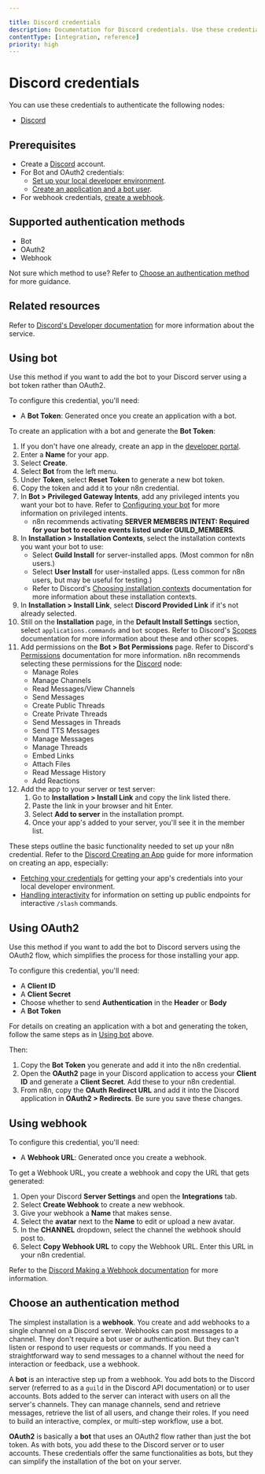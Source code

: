 ```yaml
---

title: Discord credentials
description: Documentation for Discord credentials. Use these credentials to authenticate Discord in n8n, a workflow automation platform.
contentType: [integration, reference]
priority: high
---
```


# Discord credentials

You can use these credentials to authenticate the following nodes:

- [Discord](/integrations/builtin/app-nodes/n8n-nodes-base.discord/index.md)

## Prerequisites

- Create a [Discord](https://www.discord.com/) account.
- For Bot and OAuth2 credentials:
    - [Set up your local developer environment](https://discord.com/developers/docs/quick-start/getting-started#step-0-project-setup).
    - [Create an application and a bot user](https://discord.com/developers/docs/quick-start/getting-started#step-1-creating-an-app).
- For webhook credentials, [create a webhook](https://support.discord.com/hc/en-us/articles/228383668-Intro-to-Webhooks).

## Supported authentication methods

- Bot
- OAuth2
- Webhook

Not sure which method to use? Refer to [Choose an authentication method](#choose-an-authentication-method) for more guidance.

## Related resources

Refer to [Discord's Developer documentation](https://discord.com/developers/docs/intro) for more information about the service.

## Using bot

Use this method if you want to add the bot to your Discord server using a bot token rather than OAuth2.

To configure this credential, you'll need:

- A **Bot Token**: Generated once you create an application with a bot.

To create an application with a bot and generate the **Bot Token**:

1. If you don't have one already, create an app in the [developer portal](https://discord.com/developers/applications?new_application=true).
2. Enter a **Name** for your app.
3. Select **Create**.
4. Select **Bot** from the left menu.
5. Under **Token**, select **Reset Token** to generate a new bot token. 
6. Copy the token and add it to your n8n credential.
7. In **Bot > Privileged Gateway Intents**, add any privileged intents you want your bot to have. Refer to [Configuring your bot](https://discord.com/developers/docs/quick-start/getting-started#configuring-your-bot) for more information on privileged intents.
    - n8n recommends activating **SERVER MEMBERS INTENT: Required for your bot to receive events listed under GUILD_MEMBERS**. 
8. In **Installation > Installation Contexts**, select the installation contexts you want your bot to use:
    - Select **Guild Install** for server-installed apps. (Most common for n8n users.)
    - Select **User Install** for user-installed apps. (Less common for n8n users, but may be useful for testing.)
    - Refer to Discord's [Choosing installation contexts](https://discord.com/developers/docs/quick-start/getting-started#choosing-installation-contexts) documentation for more information about these installation contexts.
9. In **Installation > Install Link**, select **Discord Provided Link** if it's not already selected.
10. Still on the **Installation** page, in the **Default Install Settings** section, select `applications.commands` and `bot` scopes. Refer to Discord's [Scopes](https://discord.com/developers/docs/topics/oauth2#shared-resources-oauth2-scopes) documentation for more information about these and other scopes.
11. Add permissions on the **Bot > Bot Permissions** page. Refer to Discord's [Permissions](https://discord.com/developers/docs/topics/permissions) documentation for more information. n8n recommends selecting these permissions for the [Discord](/integrations/builtin/app-nodes/n8n-nodes-base.discord/index.md) node:
    - Manage Roles
    - Manage Channels
    - Read Messages/View Channels
    - Send Messages
    - Create Public Threads
    - Create Private Threads
    - Send Messages in Threads
    - Send TTS Messages
    - Manage Messages
    - Manage Threads
    - Embed Links
    - Attach Files
    - Read Message History
    - Add Reactions
12. Add the app to your server or test server:
    1. Go to **Installation > Install Link** and copy the link listed there.
    2. Paste the link in your browser and hit Enter.
    1. Select **Add to server** in the installation prompt.
    1. Once your app's added to your server, you'll see it in the member list.

These steps outline the basic functionality needed to set up your n8n credential. Refer to the [Discord Creating an App](https://discord.com/developers/docs/quick-start/getting-started#step-1-creating-an-app) guide for more information on creating an app, especially:

- [Fetching your credentials](https://discord.com/developers/docs/quick-start/getting-started#fetching-your-credentials) for getting your app's credentials into your local developer environment.
- [Handling interactivity](https://discord.com/developers/docs/quick-start/getting-started#step-3-handling-interactivity) for information on setting up public endpoints for interactive `/slash` commands.

## Using OAuth2

Use this method if you want to add the bot to Discord servers using the OAuth2 flow, which simplifies the process for those installing your app.

To configure this credential, you'll need:

- A **Client ID**
- A **Client Secret**
- Choose whether to send **Authentication** in the **Header** or **Body**
- A **Bot Token**

For details on creating an application with a bot and generating the token, follow the same steps as in [Using bot](#using-bot) above.

Then:

1. Copy the **Bot Token** you generate and add it into the n8n credential.
2. Open the **OAuth2** page in your Discord application to access your **Client ID** and generate a **Client Secret**. Add these to your n8n credential.
3. From n8n, copy the **OAuth Redirect URL** and add it into the Discord application in **OAuth2 > Redirects**. Be sure you save these changes.

## Using webhook

To configure this credential, you'll need:

- A **Webhook URL**: Generated once you create a webhook.

To get a Webhook URL, you create a webhook and copy the URL that gets generated:

1. Open your Discord **Server Settings** and open the **Integrations** tab.
2. Select **Create Webhook** to create a new webhook.
3. Give your webhook a **Name** that makes sense.
3. Select the **avatar** next to the **Name** to edit or upload a new avatar.
4. In the **CHANNEL** dropdown, select the channel the webhook should post to.
5. Select **Copy Webhook URL** to copy the Webhook URL. Enter this URL in your n8n credential.

Refer to the [Discord Making a Webhook documentation](https://support.discord.com/hc/en-us/articles/228383668-Intro-to-Webhooks) for more information.

## Choose an authentication method

The simplest installation is a **webhook**. You create and add webhooks to a single channel on a Discord server. Webhooks can post messages to a channel. They don't require a bot user or authentication. But they can't listen or respond to user requests or commands. If you need a straightforward way to send messages to a channel without the need for interaction or feedback, use a webhook.

A **bot** is an interactive step up from a webhook. You add bots to the Discord server (referred to as a `guild` in the Discord API documentation) or to user accounts. Bots added to the server can interact with users on all the server's channels. They can manage channels, send and retrieve messages, retrieve the list of all users, and change their roles. If you need to build an interactive, complex, or multi-step workflow, use a bot.

**OAuth2** is basically a **bot** that uses an OAuth2 flow rather than just the bot token. As with bots, you add these to the Discord server or to user accounts. These credentials offer the same functionalities as bots, but they can simplify the installation of the bot on your server.

